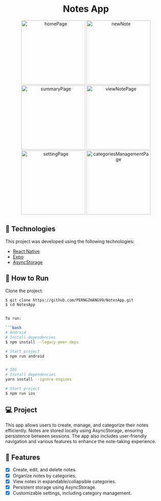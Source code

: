 <div align="center">
    <h1>Notes App</h1>
</div>

<div align="center">
    <img style="width: 200px;" src="https://github.com/PERNGZHANG99/NotesApp/blob/main/homePage.jpg?raw=true" alt="homePage"/>
    <img style="width: 200px;" src="https://github.com/PERNGZHANG99/NotesApp/blob/main/newNotePage.jpg?raw=true" alt="newNote"/>
    <img style="width: 200px;" src="https://github.com/PERNGZHANG99/NotesApp/blob/main/summaryPage.jpg?raw=true" alt="summaryPage"/>
    <img style="width: 200px;" src="https://github.com/PERNGZHANG99/NotesApp/blob/main/viewNotePage.jpg?raw=true" alt="viewNotePage"/>
    <img style="width: 200px;" src="https://github.com/PERNGZHANG99/NotesApp/blob/main/settingPage.jpg?raw=true" alt="settingPage"/>
    <img style="width: 200px;" src="https://github.com/PERNGZHANG99/NotesApp/blob/main/categoriesManagementPage.jpg?raw=true" alt="categoriesManagementPage"/>
</div>

## 🧪 Technologies

This project was developed using the following technologies:

- [React Native](https://reactnative.dev/)
- [Expo](https://expo.dev/)
- [AsyncStorage](https://react-native-async-storage.github.io/async-storage/)

## 🚀 How to Run

Clone the project:

```bash
$ git clone https://github.com/PERNGZHANG99/NotesApp.git
$ cd NotesApp


To run:

```bash
# Android
# Install dependencies
$ npm install --legacy-peer-deps

# Start project
$ npm run android


# IOS
# Install dependencies
yarn install --ignore-engines

# Start project
$ npm run ios

```

## 💻 Project

This app allows users to create, manage, and categorize their notes efficiently. Notes are stored locally using AsyncStorage, ensuring persistence between sessions. The app also includes user-friendly navigation and various features to enhance the note-taking experience.

## 🌟 Features
- [x] Create, edit, and delete notes.
- [x] Organize notes by categories.
- [x] View notes in expandable/collapsible categories.
- [x] Persistent storage using AsyncStorage.
- [x] Customizable settings, including category management.

